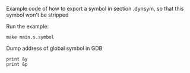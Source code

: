 Example code of how to export a symbol in section .dynsym, so that this symbol won't be stripped

Run the example:
```shell
make main.s.symbol
```

Dump address of global symbol in GDB
```
print &y
print &p
```